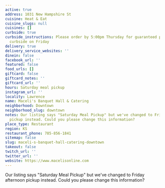 ```yaml
---
active: true
address: 1031 New Hampshire St
cuisine: Heat & Eat
cuisine_slugs: null
cuisines: []
curbside: true
curbside_instructions: Please order by 5:00pm Thursday for guaranteed pick up at Maceli’s
  curbside on Friday
delivery: true
delivery_service_websites: ''
dinein: false
facebook_url: ''
featured: false
food_urls: []
giftcard: false
giftcard_notes: ''
giftcard_url: ''
hours: Saturday meal pickup
instagram_url: ''
locality: Lawrence
name: Maceli's Banquet Hall & Catering
neighborhood: Downtown
neighborhood_slug: downtown
notes: Our listing says "Saturday Meal Pickup" but we've changed to Friday afternoon
  pickup instead. Could you please change this information?
place_type: Restaurant
region: KS
restaurant_phone: 785-856-1841
sitemap: false
slug: maceli-s-banquet-hall-catering-downtown
takeout: false
twitch_url: ''
twitter_url: ''
website: https://www.macelisonline.com
---
```


Our listing says "Saturday Meal Pickup" but we've changed to Friday afternoon pickup instead. Could you please change this information?